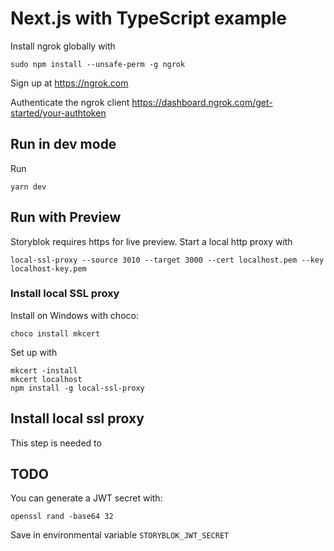 # Next.js with TypeScript example


Install ngrok globally with

```
sudo npm install --unsafe-perm -g ngrok
```

Sign up at https://ngrok.com 

Authenticate the ngrok client https://dashboard.ngrok.com/get-started/your-authtoken

## Run in dev mode

Run

```shell
yarn dev
```

## Run with Preview

Storyblok requires https for live preview. Start a local http proxy with 

```shell
local-ssl-proxy --source 3010 --target 3000 --cert localhost.pem --key localhost-key.pem
```

### Install local SSL proxy

Install on Windows with choco:

```shell
choco install mkcert
```

Set up with

```shell
mkcert -install
mkcert localhost
npm install -g local-ssl-proxy
```

## Install local ssl proxy

This step is needed to 

## TODO

You can generate a JWT secret with:

```shell
openssl rand -base64 32
```

Save in environmental variable `STORYBLOK_JWT_SECRET`